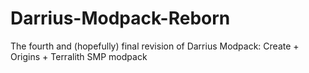 # Darrius-Modpack-Reborn
The fourth and (hopefully) final revision of Darrius Modpack: Create + Origins + Terralith SMP modpack
